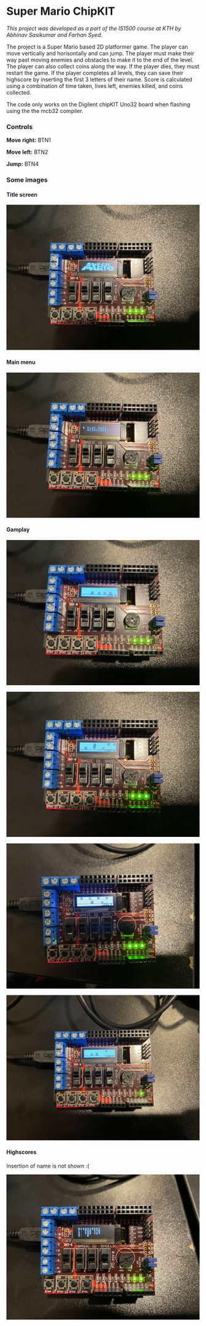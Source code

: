 # Super Mario ChipKIT

_This project was developed as a part of the IS1500 course at KTH by Abhinav Sasikumar and Farhan Syed._

The project is a Super Mario based 2D platformer game. The player can move vertically and horisontally and can jump. The player must make their way past moving enemies and obstacles to make it to the end of the level. The player can also collect coins along the way. If the player dies, they must restart the game. If the player completes all levels, they can save their highscore by inserting the first 3 letters of their name. Score is calculated using a combination of time taken, lives left, enemies killed, and coins collected.

The code only works on the Digilent chipKIT Uno32 board when flashing using the the mcb32 compiler.

### Controls

**Move right:** BTN1

**Move left:** BTN2

**Jump:** BTN4

### Some images

#### Title screen

![Title_Screen](images/Title_Screen.jpg)

#### Main menu

![Main_menu](images/Main_menu.jpg)

#### Gamplay

![Gameplay_1](images/Gameplay_1.jpg)

![Gameplay_2](images/Gameplay_2.jpg)

![Gameplay_3](images/Gameplay_3.jpg)

![Gameplay_4](images/Gameplay_4.jpg)

#### Highscores

Insertion of name is not shown :\(

![Highscores](images/Highscores.jpg)
